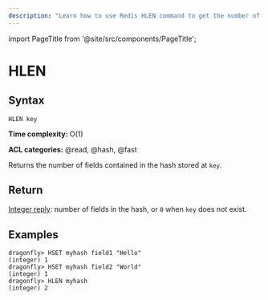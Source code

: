 ```yaml
---
description: "Learn how to use Redis HLEN command to get the number of fields in a hash. A command that improves your data analysis."
---
```


import PageTitle from '@site/src/components/PageTitle';

# HLEN

<PageTitle title="Redis HLEN Command (Documentation) | Dragonfly" />

## Syntax

    HLEN key

**Time complexity:** O(1)

**ACL categories:** @read, @hash, @fast

Returns the number of fields contained in the hash stored at `key`.

## Return

[Integer reply](https://redis.io/docs/latest/develop/reference/protocol-spec/#integers): number of fields in the hash, or `0` when `key` does not exist.

## Examples

```shell
dragonfly> HSET myhash field1 "Hello"
(integer) 1
dragonfly> HSET myhash field2 "World"
(integer) 1
dragonfly> HLEN myhash
(integer) 2
```
